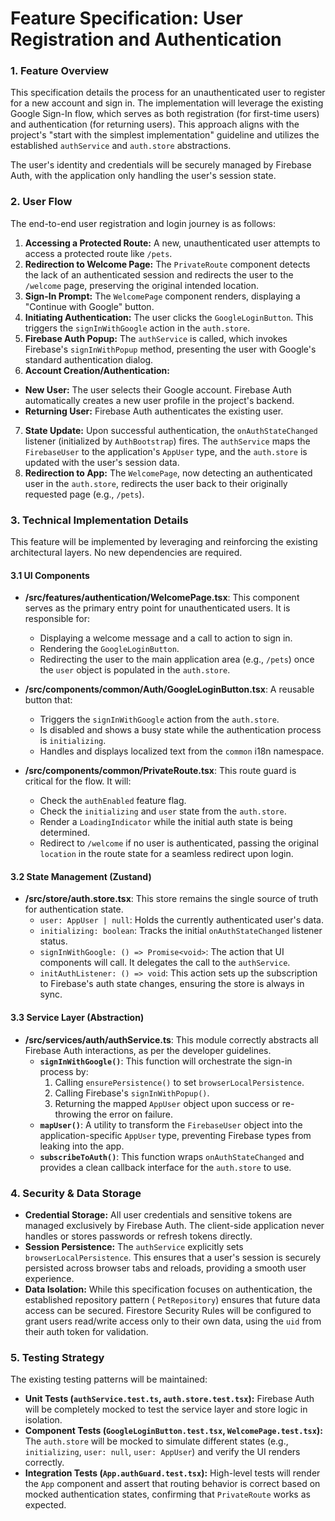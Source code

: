 # Feature Specification: User Registration and Authentication

### 1. Feature Overview

This specification details the process for an unauthenticated user to register for a new account and sign in. The
implementation will leverage the existing Google Sign-In flow, which serves as both registration (for first-time users)
and authentication (for returning users). This approach aligns with the project's "start with the simplest
implementation" guideline and utilizes the established `authService` and `auth.store` abstractions.

The user's identity and credentials will be securely managed by Firebase Auth, with the application only handling the
user's session state.

### 2. User Flow

The end-to-end user registration and login journey is as follows:

1. **Accessing a Protected Route:** A new, unauthenticated user attempts to access a protected route like `/pets`.
2. **Redirection to Welcome Page:** The `PrivateRoute` component detects the lack of an authenticated session and
   redirects the user to the `/welcome` page, preserving the original intended location.
3. **Sign-In Prompt:** The `WelcomePage` component renders, displaying a "Continue with Google" button.
4. **Initiating Authentication:** The user clicks the `GoogleLoginButton`. This triggers the `signInWithGoogle` action
   in the `auth.store`.
5. **Firebase Auth Popup:** The `authService` is called, which invokes Firebase's `signInWithPopup` method, presenting
   the user with Google's standard authentication dialog.
6. **Account Creation/Authentication:**

- **New User:** The user selects their Google account. Firebase Auth automatically creates a new user profile in the
  project's backend.
- **Returning User:** Firebase Auth authenticates the existing user.

7. **State Update:** Upon successful authentication, the `onAuthStateChanged` listener (initialized by `AuthBootstrap`)
   fires. The `authService` maps the `FirebaseUser` to the application's `AppUser` type, and the `auth.store` is updated
   with the user's session data.
8. **Redirection to App:** The `WelcomePage`, now detecting an authenticated user in the `auth.store`, redirects the
   user back to their originally requested page (e.g., `/pets`).

### 3. Technical Implementation Details

This feature will be implemented by leveraging and reinforcing the existing architectural layers. No new dependencies
are required.

#### 3.1 UI Components

- **/src/features/authentication/WelcomePage.tsx**:
  This component serves as the primary entry point for unauthenticated users. It is responsible for:
  - Displaying a welcome message and a call to action to sign in.
  - Rendering the `GoogleLoginButton`.
  - Redirecting the user to the main application area (e.g., `/pets`) once the `user` object is populated in the
    `auth.store`.

- **/src/components/common/Auth/GoogleLoginButton.tsx**: A reusable button that:
  - Triggers the `signInWithGoogle` action from the `auth.store`.
  - Is disabled and shows a busy state while the authentication process is `initializing`.
  - Handles and displays localized text from the `common` i18n namespace.

- **/src/components/common/PrivateRoute.tsx**: This route guard is critical for the flow. It will:
  - Check the `authEnabled` feature flag.
  - Check the `initializing` and `user` state from the `auth.store`.
  - Render a `LoadingIndicator` while the initial auth state is being determined.
  - Redirect to `/welcome` if no user is authenticated, passing the original `location` in the route state for a
    seamless redirect upon login.

#### 3.2 State Management (Zustand)

- **/src/store/auth.store.tsx**: This store remains the single source of truth for authentication state.
  - `user: AppUser | null`: Holds the currently authenticated user's data.
  - `initializing: boolean`: Tracks the initial `onAuthStateChanged` listener status.
  - `signInWithGoogle: () => Promise<void>`: The action that UI components will call. It delegates the call to the
    `authService`.
  - `initAuthListener: () => void`: This action sets up the subscription to Firebase's auth state changes, ensuring the
    store is always in sync.

#### 3.3 Service Layer (Abstraction)

- **/src/services/auth/authService.ts**: This module correctly abstracts all Firebase Auth interactions, as per the
  developer guidelines.
  - **`signInWithGoogle()`**: This function will orchestrate the sign-in process by:
    1. Calling `ensurePersistence()` to set `browserLocalPersistence`.
    2. Calling Firebase's `signInWithPopup()`.
    3. Returning the mapped `AppUser` object upon success or re-throwing the error on failure.
  - **`mapUser()`**: A utility to transform the `FirebaseUser` object into the application-specific `AppUser` type,
    preventing Firebase types from leaking into the app.
  - **`subscribeToAuth()`**: This function wraps `onAuthStateChanged` and provides a clean callback interface for the
    `auth.store` to use.

### 4. Security & Data Storage

- **Credential Storage:** All user credentials and sensitive tokens are managed exclusively by Firebase Auth. The
  client-side application never handles or stores passwords or refresh tokens directly.
- **Session Persistence:** The `authService` explicitly sets `browserLocalPersistence`. This ensures that a user's
  session is securely persisted across browser tabs and reloads, providing a smooth user experience.
- **Data Isolation:** While this specification focuses on authentication, the established repository pattern (
  `PetRepository`) ensures that future data access can be secured. Firestore Security Rules will be configured to grant
  users read/write access only to their own data, using the `uid` from their auth token for validation.

### 5. Testing Strategy

The existing testing patterns will be maintained:

- **Unit Tests (`authService.test.ts`, `auth.store.test.tsx`):** Firebase Auth will be completely mocked to test the
  service layer and store logic in isolation.
- **Component Tests (`GoogleLoginButton.test.tsx`, `WelcomePage.test.tsx`):** The `auth.store` will be mocked to
  simulate different states (e.g., `initializing`, `user: null`, `user: AppUser`) and verify the UI renders correctly.
- **Integration Tests (`App.authGuard.test.tsx`):** High-level tests will render the `App` component and assert that
  routing behavior is correct based on mocked authentication states, confirming that `PrivateRoute` works as expected.
